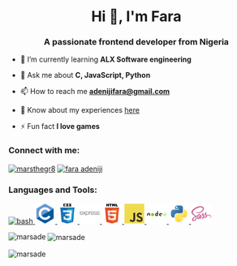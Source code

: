 <h1 align="center">Hi 👋, I'm Fara</h1>
<h3 align="center">A passionate frontend developer from Nigeria</h3>


- 🌱 I’m currently learning **ALX Software engineering**

- 💬 Ask me about **C, JavaScript, Python**

- 📫 How to reach me **adenijifara@gmail.com**

- 📄 Know about my experiences [here](https://drive.google.com/file/d/1AW8IYK2R_wQmDEsZ7qeC6jHS80Z3NiMb/view?usp=sharing)

- ⚡ Fun fact **I love games**

<h3 align="left">Connect with me:</h3>
<p align="left">
<a href="https://twitter.com/marsthegr8" target="blank"><img align="center" src="https://raw.githubusercontent.com/rahuldkjain/github-profile-readme-generator/master/src/images/icons/Social/twitter.svg" alt="marsthegr8" height="30" width="40" /></a>
<a href="https://linkedin.com/in/fara adeniji" target="blank"><img align="center" src="https://raw.githubusercontent.com/rahuldkjain/github-profile-readme-generator/master/src/images/icons/Social/linked-in-alt.svg" alt="fara adeniji" height="30" width="40" /></a>
</p>

<h3 align="left">Languages and Tools:</h3>
<p align="left"> <a href="https://www.gnu.org/software/bash/" target="_blank" rel="noreferrer"> <img src="https://www.vectorlogo.zone/logos/gnu_bash/gnu_bash-icon.svg" alt="bash" width="40" height="40"/> </a> <a href="https://www.cprogramming.com/" target="_blank" rel="noreferrer"> <img src="https://raw.githubusercontent.com/devicons/devicon/master/icons/c/c-original.svg" alt="c" width="40" height="40"/> </a> <a href="https://www.w3schools.com/css/" target="_blank" rel="noreferrer"> <img src="https://raw.githubusercontent.com/devicons/devicon/master/icons/css3/css3-original-wordmark.svg" alt="css3" width="40" height="40"/> </a> <a href="https://expressjs.com" target="_blank" rel="noreferrer"> <img src="https://raw.githubusercontent.com/devicons/devicon/master/icons/express/express-original-wordmark.svg" alt="express" width="40" height="40"/> </a> <a href="https://www.w3.org/html/" target="_blank" rel="noreferrer"> <img src="https://raw.githubusercontent.com/devicons/devicon/master/icons/html5/html5-original-wordmark.svg" alt="html5" width="40" height="40"/> </a> <a href="https://developer.mozilla.org/en-US/docs/Web/JavaScript" target="_blank" rel="noreferrer"> <img src="https://raw.githubusercontent.com/devicons/devicon/master/icons/javascript/javascript-original.svg" alt="javascript" width="40" height="40"/> </a> <a href="https://nodejs.org" target="_blank" rel="noreferrer"> <img src="https://raw.githubusercontent.com/devicons/devicon/master/icons/nodejs/nodejs-original-wordmark.svg" alt="nodejs" width="40" height="40"/> </a> <a href="https://www.python.org" target="_blank" rel="noreferrer"> <img src="https://raw.githubusercontent.com/devicons/devicon/master/icons/python/python-original.svg" alt="python" width="40" height="40"/> </a> <a href="https://sass-lang.com" target="_blank" rel="noreferrer"> <img src="https://raw.githubusercontent.com/devicons/devicon/master/icons/sass/sass-original.svg" alt="sass" width="40" height="40"/> </a> </p>

<p><img align="left" src="https://github-readme-stats.vercel.app/api/top-langs?username=marsade&show_icons=true&locale=en&layout=compact" alt="marsade" /></p>

<p>&nbsp;<img align="center" src="https://github-readme-stats.vercel.app/api?username=marsade&show_icons=true&locale=en" alt="marsade" /></p>

<p><img align="center" src="https://github-readme-streak-stats.herokuapp.com/?user=marsade&" alt="marsade" /></p>

